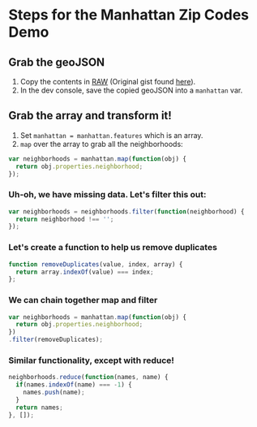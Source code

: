 # Steps for the Manhattan Zip Codes Demo

## Grab the geoJSON
1. Copy the contents in [RAW](https://gist.githubusercontent.com/patci/821109b7c578c3f1f676/raw/f84730d2fbd14967367299ff38117ab821185f81/manhattanGeo.JSON) (Original gist found [here](https://gist.github.com/patci/821109b7c578c3f1f676)).
2. In the dev console, save the copied geoJSON into a `manhattan` var.

## Grab the array and transform it!  
1. Set `manhattan = manhattan.features` which is an array.  
2. `map` over the array to grab all the neighborhoods:  

  ``` javascript
  var neighborhoods = manhattan.map(function(obj) {
    return obj.properties.neighborhood;
  });  
  ```  

### Uh-oh, we have missing data. Let's filter this out:
  ``` javascript
  var neighborhoods = neighborhoods.filter(function(neighborhood) {
    return neighborhood !== '';
  });
  ```  

### Let's create a function to help us remove duplicates
  ``` javascript
  function removeDuplicates(value, index, array) {
    return array.indexOf(value) === index;
  };
  ```  
### We can chain together map and filter  
  ``` javascript  
  var neighborhoods = manhattan.map(function(obj) {
    return obj.properties.neighborhood;
  })
  .filter(removeDuplicates);
  ```  
### Similar functionality, except with reduce!
  ``` javascript  
  neighborhoods.reduce(function(names, name) {
    if(names.indexOf(name) === -1) {
      names.push(name);
    }
    return names;
  }, []);
  ``` 
